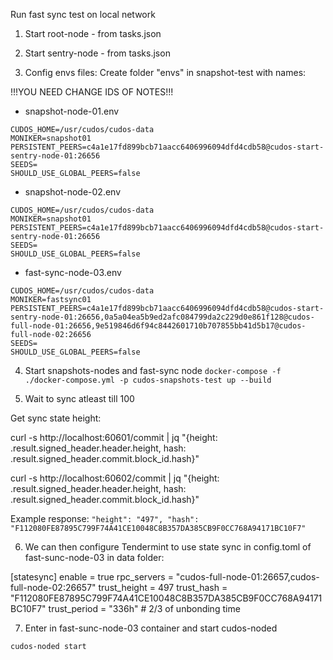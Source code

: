 Run fast sync test on local network 

1. Start root-node - from tasks.json

2. Start sentry-node - from tasks.json


3. Config envs files:
Create folder "envs" in snapshot-test with names:

!!!YOU NEED CHANGE IDS OF NOTES!!!

- snapshot-node-01.env

```
CUDOS_HOME=/usr/cudos/cudos-data
MONIKER=snapshot01
PERSISTENT_PEERS=c4a1e17fd899bcb71aacc6406996094dfd4cdb58@cudos-start-sentry-node-01:26656
SEEDS=
SHOULD_USE_GLOBAL_PEERS=false
```
- snapshot-node-02.env
```
CUDOS_HOME=/usr/cudos/cudos-data
MONIKER=snapshot01
PERSISTENT_PEERS=c4a1e17fd899bcb71aacc6406996094dfd4cdb58@cudos-start-sentry-node-01:26656
SEEDS=
SHOULD_USE_GLOBAL_PEERS=false
```
- fast-sync-node-03.env
```
CUDOS_HOME=/usr/cudos/cudos-data
MONIKER=fastsync01
PERSISTENT_PEERS=c4a1e17fd899bcb71aacc6406996094dfd4cdb58@cudos-start-sentry-node-01:26656,0a5a04ea5b9ed2afc084799da2c229d0e861f128@cudos-full-node-01:26656,9e519846d6f94c8442601710b707855bb41d5b17@cudos-full-node-02:26656
SEEDS=
SHOULD_USE_GLOBAL_PEERS=false
```

4. Start snapshots-nodes and fast-sync node
``
docker-compose -f ./docker-compose.yml -p cudos-snapshots-test up --build
``

5. Wait to sync atleast till 100 

Get sync state height:

curl -s http://localhost:60601/commit | jq "{height: .result.signed_header.header.height, hash: .result.signed_header.commit.block_id.hash}"

curl -s http://localhost:60602/commit | jq "{height: .result.signed_header.header.height, hash: .result.signed_header.commit.block_id.hash}"

Example response:
``
"height": "497",
"hash": "F112080FE87895C799F74A41CE10048C8B357DA385CB9F0CC768A94171BC10F7"
``

6. We can then configure Tendermint to use state sync in config.toml of fast-sunc-node-03 in data folder: 

[statesync]
enable = true
rpc_servers = "cudos-full-node-01:26657,cudos-full-node-02:26657"
trust_height = 497
trust_hash = "F112080FE87895C799F74A41CE10048C8B357DA385CB9F0CC768A94171BC10F7"
trust_period = "336h"  # 2/3 of unbonding time

7. Enter in fast-sunc-node-03 container and start cudos-noded

``
cudos-noded start
``

